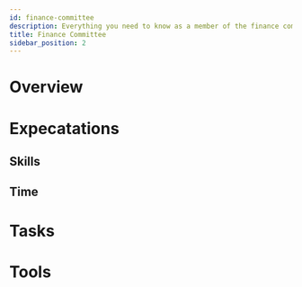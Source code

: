 ```yaml
---
id: finance-committee
description: Everything you need to know as a member of the finance committee
title: Finance Committee
sidebar_position: 2
---
```


# Overview

# Expecatations

## Skills

## Time

# Tasks

# Tools

